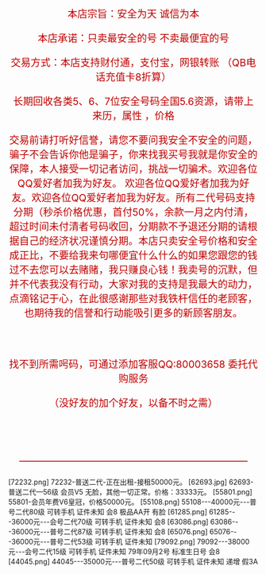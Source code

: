 <p style="color: rgb(192, 0, 0); font-size: 20px; text-align: center;">本店宗旨：安全为天 诚信为本</p>

<p style="color: rgb(192, 0, 0); font-size: 20px; text-align: center;">本店承诺：只卖最安全的号 不卖最便宜的号</p>

<p style="color: rgb(192, 0, 0); font-size: 20px; text-align: center;">交易方式：本店支持财付通，支付宝，网银转账 （QB电话充值卡8折算）</p>

<p style="color: rgb(192, 0, 0); font-size: 20px; text-align: center;">长期回收各类5、6、7位安全号码全国5.6资源，请带上来历，属性 ，价格</p>

<p style="color: rgb(192, 0, 0); font-size: 20px; text-align: center;">交易前请打听好信誉，请您不要问我安全不安全的问题，骗子不会告诉你他是骗子，你来找我买号我就是你安全的保障，本人接受一切记者访问，挑战一切骗术。欢迎各位QQ爱好者加我为好友。 欢迎各位QQ爱好者加我为好友。欢迎各位QQ爱好者加我为好友。所有二代号码支持分期（秒杀价格优惠，首付50%，余款一月之内付清，超过时间未付清者号码收回，分期款不予退还分期的请根据自己的经济状况谨慎分期。本店只卖安全号价格和安全成正比，不要给我来句哪便宜什么什么的如果您跟您的钱过不去您可以去赌赌，我只赚良心钱！我卖号的沉默，但并不代表我没有行动，大家对我的支持是我最大的动力，点滴铭记于心，在此很感谢那些对我铁杆信任的老顾客，也期待我的信誉和行动能吸引更多的新顾客朋友。</p>
<br /><br /><p style="color: rgb(192, 0, 0); font-size: 20px; text-align: center;">找不到所需呺码，可通过添加客服QQ:80003658 委托代购服务</p>
<p style="color: rgb(192, 0, 0); font-size: 20px; text-align: center;">（没好友的加个好友，以备不时之需）</p>
<br /><br /><br /><p style="color: rgb(192, 0, 0); font-size: 20px; text-align: center;">———————————————————————</p>
[72232.png]
72232-普送二代-正在出租-接租50000元。
[62693.jpg]
62693-普送二代—56级 会员V5 无脸，其他一切正常。价格：33333元。
[55801.png]
55801-会员年费V6皇冠，价格50000元。
[55108.png]
55108---40000元---普号二代80级 可转手机 证件未知 会8 极品AA开 有脸
[61285.png]
61285---36000元---会号二代70级 可转手机 证件未知 会8 
[63086.png]
63086---36000元---普号二代87级 可转手机 证件未知 会8
[65076.png]
65076---36000元---普号二代53级 可转手机 证件未知
[79092.png]
79092---38000元---会号二代15级 可转手机 证件未知 79年09月2号 标准生日号 会8
[44045.png]
44045---35000元---普号二代50级 可转手机 证件未知 递增 假3A 
